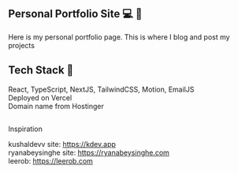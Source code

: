 ## Personal Portfolio Site 💻 💫

Here is my personal portfolio page. This is where I blog and post my projects

## Tech Stack 👾

React, TypeScript, NextJS, TailwindCSS, Motion, EmailJS<br>
Deployed on Vercel<br>
Domain name from Hostinger

##

Inspiration<br>

kushaldevv site: https://kdev.app<br>
ryanabeysinghe site: https://ryanabeysinghe.com<br>
leerob: https://leerob.com
